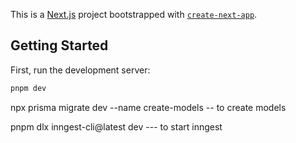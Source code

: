 This is a [Next.js](https://nextjs.org) project bootstrapped with [`create-next-app`](https://github.com/vercel/next.js/tree/canary/packages/create-next-app).

## Getting Started

First, run the development server:

```bash
pnpm dev
```
npx prisma migrate dev --name create-models -- to create models

pnpm dlx inngest-cli@latest dev --- to start inngest
